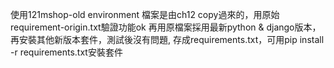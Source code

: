 使用121mshop-old environment
檔案是由ch12 copy過來的，用原始requirement-origin.txt驗證功能ok
再用原檔案採用最新python & django版本，再安裝其他新版本套件，測試後沒有問題, 
存成requirements.txt，可用pip install -r requirements.txt安裝套件 
